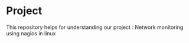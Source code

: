 # Project
This repository helps for understanding our project :
Network monitoring using nagios in linux 
